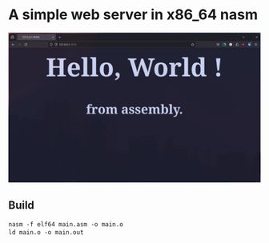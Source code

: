 # A simple web server in x86\_64 nasm

![thumbnail](thumbnail.png)

## Build
```console
nasm -f elf64 main.asm -o main.o
ld main.o -o main.out
```
